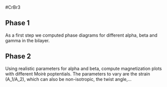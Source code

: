 #CrBr3

## Phase 1
As a first step we computed phase diagrams for different alpha, beta and gamma in the bilayer.

## Phase 2
Using realistic parameters for alpha and beta, compute magnetization plots with different Moirè poptentials. 
The parameters to vary are the strain (A_1/A_2), which can also be non-isotropic, the twist angle,...
